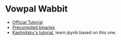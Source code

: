 # Vowpal Wabbit

* [Official Tutorial](https://github.com/VowpalWabbit/vowpal_wabbit/wiki/Tutorial)
* [Precompiled binaries](https://github.com/eisber/vowpal_wabbit/releases)
* [Kashnitsky's tutorial](https://www.kaggle.com/kashnitsky/vowpal-wabbit-tutorial-blazingly-fast-learning/notebook), learn.ipynb based on this one.
